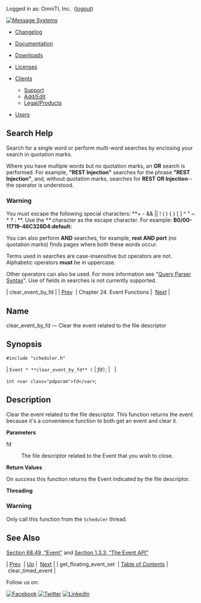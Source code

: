 Logged in as: OmniTI, Inc.  ([logout](https://support.messagesystems.com/logout.php))

[![Message Systems](https://support.messagesystems.com/images/ms-white205.png)](https://support.messagesystems.com/start.php) 

*   [Changelog](https://support.messagesystems.com/start.php?show=changelog)
*   [Documentation](https://support.messagesystems.com/docs/)
*   [Downloads](https://support.messagesystems.com/start.php)

*   [Licenses](https://support.messagesystems.com/license_summary.php)
*   <a href="">Clients</a>
    *   [Support](https://support.messagesystems.com/cs.php)
    *   [Add/Edit](https://support.messagesystems.com/edit_client.php)
    *   [Legal/Products](https://support.messagesystems.com/edit_products.php)
*   [Users](https://support.messagesystems.com/edit_customer.php)

## Search Help

Search for a single word or perform multi-word searches by enclosing your search in quotation marks.

Where you have multiple words but no quotation marks, an **OR** search is performed. For example, **"REST Injection"** searches for the phrase **"REST Injection"**, and, without quotation marks, searches for **REST OR Injection**--the operator is understood.

### Warning

You must escape the following special characters: **+ - && || ! ( ) { } [ ] ^ " ~ * ? : \**. Use the **\** character as the escape character. For example: **B0/00-11719-46C328D4\:default\:**

You can also perform **AND** searches, for example, **rest AND port** (no quotation marks) finds pages where both these words occur.

Terms used in searches are case-insensitive but operators are not. Alphabetic operators **must** be in uppercase.

Other operators can also be used. For more information see "[Query Parser Syntax](https://lucene.apache.org/core/old_versioned_docs/versions/3_0_0/queryparsersyntax.html)". Use of fields in searches is not currently supported.

| clear_event_by_fd |
| [Prev](apis.get_floating_event_set.php)  | Chapter 24. Event Functions |  [Next](apis.clear_timed_event.php) |

<a name="apis.clear_event_by_fd"></a>
## Name

clear_event_by_fd — Clear the event related to the file descriptor

## Synopsis

`#include "scheduler.h"`

| `Event * **clear_event_by_fd** (` | <var class="pdparam">fd</var>`)`; |   |

`int <var class="pdparam">fd</var>`;<a name="idp24390992"></a>
## Description

Clear the event related to the file descriptor. This function returns the event because it's a convenience function to both get an event and clear it.

**Parameters**

<dl class="variablelist">

<dt>fd</dt>

<dd>

The file descriptor related to the Event that you wish to close.

</dd>

</dl>

**Return Values**

On success this function returns the Event indicated by the file descriptor.

**Threading**
### Warning

Only call this function from the `Scheduler` thread.

<a name="idp24398384"></a>
## See Also

[Section 68.49, “Event”](structs.event.php "68.49. Event") and [Section 1.3.3, “The Event API”](arch.primary.apis.php#arch.event "1.3.3. The Event API")

| [Prev](apis.get_floating_event_set.php)  | [Up](event.php) |  [Next](apis.clear_timed_event.php) |
| get_floating_event_set  | [Table of Contents](index.php) |  clear_timed_event |

Follow us on:

[![Facebook](https://support.messagesystems.com/images/icon-facebook.png)](http://www.facebook.com/messagesystems) [![Twitter](https://support.messagesystems.com/images/icon-twitter.png)](http://twitter.com/#!/MessageSystems) [![LinkedIn](https://support.messagesystems.com/images/icon-linkedin.png)](http://www.linkedin.com/company/message-systems)